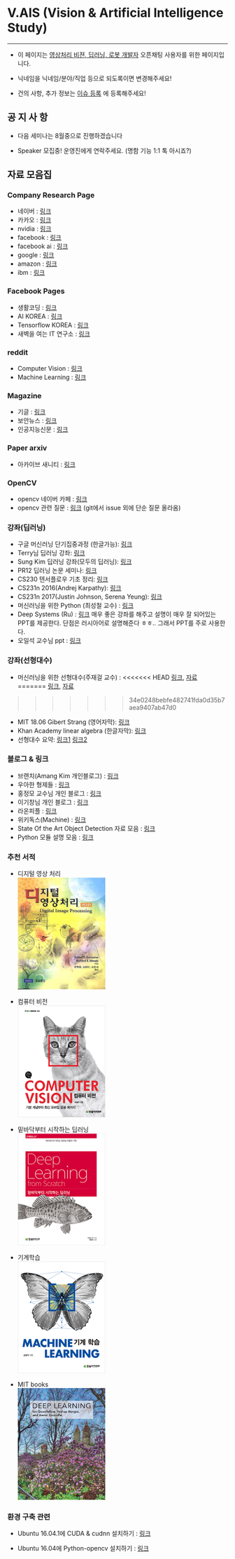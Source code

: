 # V.AIS (Vision & Artificial Intelligence Study)
---
- 이 페이지는 [영상처리 비젼, 딥러닝, 로봇 개발자](https://open.kakao.com/o/ghU9D1o) 오픈채팅 사용자를 위한 페이지입니다.

- 닉네임을 닉네임/분야/직업 등으로 되도록이면 변경해주세요!

- 건의 사항, 추가 정보는 [이슈 등록](https://github.com/OpenCVDL/OpenCVDL.github.io/issues) 에 등록해주세요!

## 공 지 사 항
- 다음 세미나는 8월중으로 진행하겠습니다

- Speaker 모집중! 운영진에게 연락주세요. (명함 기능 1:1 톡 아시죠?)

## 자료 모음집

### Company Research Page
- 네이버 : [링크](http://d2.naver.com/home)  
- 카카오 : [링크](http://tech.kakao.com/)  
- nvidia : [링크](https://www.nvidia.com/en-us/research/)  
- facebook : [링크](https://research.fb.com/)
- facebook ai : [링크](https://facebook.ai)  
- google : [링크](https://research.google.com/)  
- amazon : [링크](https://www.amazon.jobs/en/job_categories/research-science)  
- ibm : [링크](http://www.research.ibm.com/)  

### Facebook Pages
- 생활코딩 : [링크](https://www.facebook.com/groups/iamplanner/)  
- AI KOREA : [링크](https://www.facebook.com/groups/AIKoreaOpen/)  
- Tensorflow KOREA : [링크](https://www.facebook.com/groups/TensorFlowKR/about/)  
- 새벽을 여는 IT 연구소 : [링크](http://www.tdii.me/)  

### reddit
- Computer Vision : [링크](https://www.reddit.com/r/computervision/)  
- Machine Learning : [링크](https://www.reddit.com/r/MachineLearning/)  

### Magazine
- 기글 : [링크](https://gigglehd.com/gg/)  
- 보안뉴스 : [링크](http://www.securityworldmag.co.kr/)  
- 인공지능신문 : [링크](http://www.aitimes.kr/)  

### Paper arxiv
- 아카이브 새니티 : [링크](http://www.arxiv-sanity.com/)  

### OpenCV
- opencv 네이버 카페 : [링크](http://cafe.naver.com/opencv)  
- opencv 관련 질문 : [링크](http://answers.opencv.org/questions/)
(git에서 issue 외에 단순 질문 올라옴)

### 강좌(딥러닝)
- 구글 머신러닝 단기집중과정 (한글가능): [링크](https://developers.google.com/machine-learning/crash-course/)  
- Terry님 딥러닝 강좌: [링크](https://www.youtube.com/watch?v=D4zqigCb8co&list=PL0oFI08O71gKEXITQ7OG2SCCXkrtid7Fq )  
- Sung Kim 딥러닝 강좌(모두의 딥러닝): [링크](https://www.youtube.com/watch?v=BS6O0zOGX4E&list=PLlMkM4tgfjnLSOjrEJN31gZATbcj_MpUm)  
- PR12 딥러닝 논문 세미나: [링크](https://www.youtube.com/playlist?list=PLlMkM4tgfjnJhhd4wn5aj8fVTYJwIpWkS)
- CS230 텐서플로우 기초 정리: [링크](https://cs230-stanford.github.io/tensorflow-getting-started.html)
- CS231n 2016(Andrej Karpathy): [링크](https://www.youtube.com/playlist?list=PLlJy-eBtNFt6EuMxFYRiNRS07MCWN5UIA)  
- CS231n 2017(Justin Johnson, Serena Yeung): [링크](https://www.youtube.com/watch?v=vT1JzLTH4G4&list=PL3FW7Lu3i5JvHM8ljYj-zLfQRF3EO8sYv)  
- 머신러닝을 위한 Python (최성철 교수) :
[링크](http://www.edwith.org/aipython)  
- Deep Systems (Ru) :
[링크](https://deepsystems.ai/reviews)   매우 좋은 강좌를 해주고 설명이 매우 잘 되어있는 PPT를 제공한다. 단점은 러시아어로 설명해준다 ㅎㅎ.. 그래서 PPT를 주로 사용한다.  
- 오일석 교수님 ppt :
[링크](http://cv.jbnu.ac.kr/index.php?mid=ml)  

### 강좌(선형대수)
- 머신러닝을 위한 선형대수(주재걸 교수) :
<<<<<<< HEAD
[링크](http://www.edwith.org/linearalgebra4ai), [자료](https://github.com/OpenCVDL/OpenCVDL.github.io/blob/master/files/머신러닝을_위한_선형대수.zip)  
=======
[링크](http://www.edwith.org/linearalgebra4ai), [자료](https://github.com/OpenCVDL/OpenCVDL.github.io/raw/master/files/머신러닝을_위한_선형대수.zip)  
>>>>>>> 34e0248bebfe482741fda0d35b7aea9407ab47d0
- MIT 18.06 Gibert Strang (영어자막):
[링크](https://www.youtube.com/watch?v=ZK3O402wf1c&list=PLE7DDD91010BC51F8)
- Khan Academy linear algebra (한글자막):
[링크](https://ko.khanacademy.org/math/linear-algebra)
- 선형대수 요약:
[링크1](https://towardsdatascience.com/linear-algebra-cheat-sheet-for-deep-learning-cd67aba4526c) [링크2](http://cs231n.github.io/python-numpy-tutorial/)

### 블로그 & 링크
- 브랜치(Amang Kim 개인블로그) : [링크](https://brunch.co.kr/@amangkim)  
- 우아한 형제들 : [링크](http://woowabros.github.io/)  
- 홍정모 교수님 개인 블로그 : [링크](https://blog.naver.com/prologue/PrologueList.nhn?blogId=atelierjpro)  
- 이기창님 개인 블로그 : [링크](https://ratsgo.github.io/)
- 라온피플 : [링크](https://laonple.blog.me/221019319607)  
- 위키독스(Machine) : [링크](https://wikidocs.net/book/587)  
- State Of the Art Object Detection 자료 모음 : [링크](https://handong1587.github.io/deep_learning/2015/10/09/object-detection.html)
- Python 모듈 설명 모음 : [링크](http://awesome-python.com/)
### 추천 서적
- 디지털 영상 처리  
[<img src="./cover/DIP.jpg" width="200" height="255">](http://book.naver.com/bookdb/book_detail.nhn?bid=7538935)

- 컴퓨터 비전  
[<img src="./cover/CV.jpg" width="200" height="255">](http://book.naver.com/bookdb/book_detail.nhn?bid=7973898)

- 밑바닥부터 시작하는 딥러닝  
[<img src="./cover/scratch.jpg" width="200" height="255">](http://book.naver.com/bookdb/book_detail.nhn?bid=11492334)

- 기계학습  
[<img src="./cover/ML.jpg" width="200" height="255">](http://book.naver.com/bookdb/book_detail.nhn?bid=12873234)

- MIT books  
[<img src="./cover/MIT.jpg" width="200" height="255">](http://www.deeplearningbook.org)


### 환경 구축 관련
- Ubuntu 16.04.1에 CUDA & cudnn 설치하기 : [링크](http://jerrytory.tistory.com/4?category=695214)

- Ubuntu 16.04에 Python-opencv 설치하기 : [링크](https://m.blog.naver.com/samsjang/220758479643)
